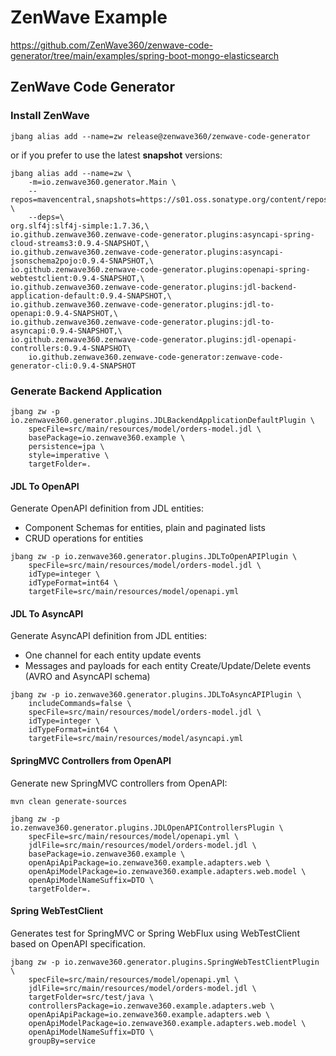 # ZenWave Example

https://github.com/ZenWave360/zenwave-code-generator/tree/main/examples/spring-boot-mongo-elasticsearch

## ZenWave Code Generator

### Install ZenWave

```shell
jbang alias add --name=zw release@zenwave360/zenwave-code-generator
```

or if you prefer to use the latest **snapshot** versions:

```shell
jbang alias add --name=zw \
    -m=io.zenwave360.generator.Main \
    --repos=mavencentral,snapshots=https://s01.oss.sonatype.org/content/repositories/snapshots \
    --deps=\
org.slf4j:slf4j-simple:1.7.36,\
io.github.zenwave360.zenwave-code-generator.plugins:asyncapi-spring-cloud-streams3:0.9.4-SNAPSHOT,\
io.github.zenwave360.zenwave-code-generator.plugins:asyncapi-jsonschema2pojo:0.9.4-SNAPSHOT,\
io.github.zenwave360.zenwave-code-generator.plugins:openapi-spring-webtestclient:0.9.4-SNAPSHOT,\
io.github.zenwave360.zenwave-code-generator.plugins:jdl-backend-application-default:0.9.4-SNAPSHOT,\
io.github.zenwave360.zenwave-code-generator.plugins:jdl-to-openapi:0.9.4-SNAPSHOT,\
io.github.zenwave360.zenwave-code-generator.plugins:jdl-to-asyncapi:0.9.4-SNAPSHOT,\
io.github.zenwave360.zenwave-code-generator.plugins:jdl-openapi-controllers:0.9.4-SNAPSHOT\
    io.github.zenwave360.zenwave-code-generator:zenwave-code-generator-cli:0.9.4-SNAPSHOT
```

### Generate Backend Application

```shell
jbang zw -p io.zenwave360.generator.plugins.JDLBackendApplicationDefaultPlugin \
    specFile=src/main/resources/model/orders-model.jdl \
    basePackage=io.zenwave360.example \
    persistence=jpa \
    style=imperative \
    targetFolder=.
```

#### JDL To OpenAPI

Generate OpenAPI definition from JDL entities:

- Component Schemas for entities, plain and paginated lists
- CRUD operations for entities

```shell
jbang zw -p io.zenwave360.generator.plugins.JDLToOpenAPIPlugin \
    specFile=src/main/resources/model/orders-model.jdl \
    idType=integer \
    idTypeFormat=int64 \
    targetFile=src/main/resources/model/openapi.yml
```

#### JDL To AsyncAPI

Generate AsyncAPI definition from JDL entities:

- One channel for each entity update events
- Messages and payloads for each entity Create/Update/Delete events (AVRO and AsyncAPI schema)

```shell
jbang zw -p io.zenwave360.generator.plugins.JDLToAsyncAPIPlugin \
    includeCommands=false \
    specFile=src/main/resources/model/orders-model.jdl \
    idType=integer \
    idTypeFormat=int64 \
    targetFile=src/main/resources/model/asyncapi.yml
```


#### SpringMVC Controllers from OpenAPI

Generate new SpringMVC controllers from OpenAPI:

```shell
mvn clean generate-sources
```

```shell
jbang zw -p io.zenwave360.generator.plugins.JDLOpenAPIControllersPlugin \
    specFile=src/main/resources/model/openapi.yml \
    jdlFile=src/main/resources/model/orders-model.jdl \
    basePackage=io.zenwave360.example \
    openApiApiPackage=io.zenwave360.example.adapters.web \
    openApiModelPackage=io.zenwave360.example.adapters.web.model \
    openApiModelNameSuffix=DTO \
    targetFolder=.
```

#### Spring WebTestClient

Generates test for SpringMVC or Spring WebFlux using WebTestClient based on OpenAPI specification.

```shell
jbang zw -p io.zenwave360.generator.plugins.SpringWebTestClientPlugin \
    specFile=src/main/resources/model/openapi.yml \
    jdlFile=src/main/resources/model/orders-model.jdl \
    targetFolder=src/test/java \
    controllersPackage=io.zenwave360.example.adapters.web \
    openApiApiPackage=io.zenwave360.example.adapters.web \
    openApiModelPackage=io.zenwave360.example.adapters.web.model \
    openApiModelNameSuffix=DTO \
    groupBy=service
```
